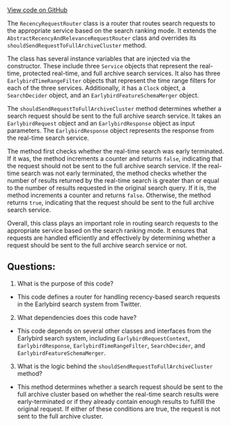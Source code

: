 [View code on GitHub](https://github.com/misbahsy/the-algorithm/src/java/com/twitter/search/earlybird_root/routers/RecencyRequestRouter.java)

The `RecencyRequestRouter` class is a router that routes search requests to the appropriate service based on the search ranking mode. It extends the `AbstractRecencyAndRelevanceRequestRouter` class and overrides its `shouldSendRequestToFullArchiveCluster` method. 

The class has several instance variables that are injected via the constructor. These include three `Service` objects that represent the real-time, protected real-time, and full archive search services. It also has three `EarlybirdTimeRangeFilter` objects that represent the time range filters for each of the three services. Additionally, it has a `Clock` object, a `SearchDecider` object, and an `EarlybirdFeatureSchemaMerger` object.

The `shouldSendRequestToFullArchiveCluster` method determines whether a search request should be sent to the full archive search service. It takes an `EarlybirdRequest` object and an `EarlybirdResponse` object as input parameters. The `EarlybirdResponse` object represents the response from the real-time search service. 

The method first checks whether the real-time search was early terminated. If it was, the method increments a counter and returns `false`, indicating that the request should not be sent to the full archive search service. If the real-time search was not early terminated, the method checks whether the number of results returned by the real-time search is greater than or equal to the number of results requested in the original search query. If it is, the method increments a counter and returns `false`. Otherwise, the method returns `true`, indicating that the request should be sent to the full archive search service.

Overall, this class plays an important role in routing search requests to the appropriate service based on the search ranking mode. It ensures that requests are handled efficiently and effectively by determining whether a request should be sent to the full archive search service or not.
## Questions: 
 1. What is the purpose of this code?
- This code defines a router for handling recency-based search requests in the Earlybird search system from Twitter.

2. What dependencies does this code have?
- This code depends on several other classes and interfaces from the Earlybird search system, including `EarlybirdRequestContext`, `EarlybirdResponse`, `EarlybirdTimeRangeFilter`, `SearchDecider`, and `EarlybirdFeatureSchemaMerger`.

3. What is the logic behind the `shouldSendRequestToFullArchiveCluster` method?
- This method determines whether a search request should be sent to the full archive cluster based on whether the real-time search results were early-terminated or if they already contain enough results to fulfill the original request. If either of these conditions are true, the request is not sent to the full archive cluster.